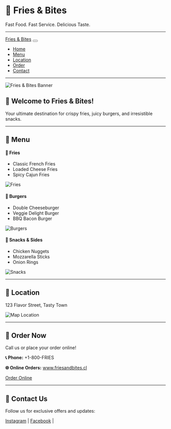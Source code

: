 <!-- Include Bootstrap from a CDN -->
<link href="https://maxcdn.bootstrapcdn.com/bootstrap/4.5.2/css/bootstrap.min.css" rel="stylesheet">

<!-- Page Header -->
<h1 class="text-center py-4">🍔 Fries & Bites</h1>
<p class="text-center lead">Fast Food. Fast Service. Delicious Taste.</p>

<hr>

<!-- Navigation Bar -->
<nav class="navbar navbar-expand-lg navbar-light bg-light">
  <a class="navbar-brand" href="#">Fries & Bites</a>
  <button class="navbar-toggler" type="button" data-toggle="collapse" data-target="#navbarNav" aria-controls="navbarNav" aria-expanded="false" aria-label="Toggle navigation">
    <span class="navbar-toggler-icon"></span>
  </button>
  <div class="collapse navbar-collapse" id="navbarNav">
    <ul class="navbar-nav ml-auto">
      <li class="nav-item active"><a class="nav-link" href="#home">Home</a></li>
      <li class="nav-item"><a class="nav-link" href="#menu">Menu</a></li>
      <li class="nav-item"><a class="nav-link" href="#location">Location</a></li>
      <li class="nav-item"><a class="nav-link" href="#order-now">Order</a></li>
      <li class="nav-item"><a class="nav-link" href="#contact-us">Contact</a></li>
    </ul>
  </div>
</nav>

<hr>

<!-- Header Banner -->
<div class="container text-center">
  <img src="https://via.placeholder.com/1280x640" alt="Fries & Bites Banner" class="img-fluid my-4">
</div>

<!-- Welcome Section -->
<div id="home" class="container text-center my-4">
  <h2>👋 Welcome to Fries & Bites!</h2>
  <p class="lead">Your ultimate destination for crispy fries, juicy burgers, and irresistible snacks.</p>
</div>

<hr>

<!-- Menu Section -->
<div id="menu" class="container my-5">
  <h2 class="text-center">📝 Menu</h2>
  <div class="row mt-4">
    <!-- Fries -->
    <div class="col-md-4 text-center">
      <h4>🍟 Fries</h4>
      <ul class="list-unstyled">
        <li>Classic French Fries</li>
        <li>Loaded Cheese Fries</li>
        <li>Spicy Cajun Fries</li>
      </ul>
      <img src="https://via.placeholder.com/300x200" alt="Fries" class="img-fluid">
    </div>
    <!-- Burgers -->
    <div class="col-md-4 text-center">
      <h4>🍔 Burgers</h4>
      <ul class="list-unstyled">
        <li>Double Cheeseburger</li>
        <li>Veggie Delight Burger</li>
        <li>BBQ Bacon Burger</li>
      </ul>
      <img src="https://via.placeholder.com/300x200" alt="Burgers" class="img-fluid">
    </div>
    <!-- Snacks -->
    <div class="col-md-4 text-center">
      <h4>🍗 Snacks & Sides</h4>
      <ul class="list-unstyled">
        <li>Chicken Nuggets</li>
        <li>Mozzarella Sticks</li>
        <li>Onion Rings</li>
      </ul>
      <img src="https://via.placeholder.com/300x200" alt="Snacks" class="img-fluid">
    </div>
  </div>
</div>

<hr>

<!-- Location Section -->
<div id="location" class="container text-center my-5">
  <h2>📍 Location</h2>
  <p>123 Flavor Street, Tasty Town</p>
  <img src="https://via.placeholder.com/600x300" alt="Map Location" class="img-fluid">
</div>

<hr>

<!-- Order Section -->
<div id="order-now" class="container text-center my-5">
  <h2>🛒 Order Now</h2>
  <p>Call us or place your order online!</p>
  <p><strong>📞 Phone:</strong> +1-800-FRIES</p>
  <p><strong>🌐 Online Orders:</strong> <a href="https://www.friesandbites.cl">www.friesandbites.cl</a></p>
  <a href="https://www.friesandbites.cl" class="btn btn-warning btn-lg mt-2">Order Online</a>
</div>

<hr>

<!-- Contact Section -->
<div id="contact-us" class="container text-center my-5">
  <h2>💬 Contact Us</h2>
  <p>Follow us for exclusive offers and updates:</p>
  <p><a href="#">Instagram</a> | <a href="#">Facebook</a> | <a
